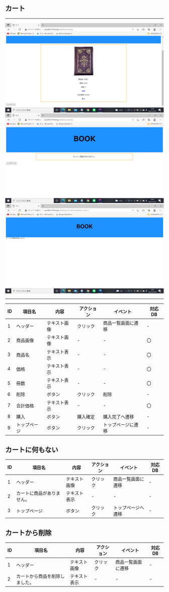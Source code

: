 ## カート
*****
<img src="https://github.com/Aso2001219/team/blob/main/%E8%A8%AD%E8%A8%88%E6%9B%B8/%E7%94%BB%E9%9D%A2%E8%A9%B3%E7%B4%B0%E5%9B%B3/img/2021-12-21%20(15).png?raw=true">
<img src="https://github.com/Aso2001219/team/blob/main/%E8%A8%AD%E8%A8%88%E6%9B%B8/%E7%94%BB%E9%9D%A2%E8%A9%B3%E7%B4%B0%E5%9B%B3/img/2021-12-21%20(17).png?raw=true">
<img src="https://github.com/Aso2001219/team/blob/main/%E8%A8%AD%E8%A8%88%E6%9B%B8/%E7%94%BB%E9%9D%A2%E8%A9%B3%E7%B4%B0%E5%9B%B3/img/2022-01-09%20(14).png?raw=true">

*****

|ID|項目名|内容|アクション|イベント|対応DB|
|--|----|---|---------|--------|-----|
|1|ヘッダー|テキスト画像|クリック|商品一覧画面に遷移|-|
|2|商品画像|テキスト画像|-|-|〇|
|3|商品名|テキスト表示|-|-|〇|
|4|価格|テキスト表示|-|-|〇|
|5|冊数|テキスト表示|-|-|〇|
|6|削除|ボタン|クリック|削除|-|
|7|合計価格|テキスト表示|-|-|〇|
|8|購入|ボタン|購入確定|購入完了へ遷移|-|
|9|トップページ|ボタン|クリック|トップページに遷移|-|

## カートに何もない
|ID|項目名|内容|アクション|イベント|対応DB|
|--|----|---|---------|--------|-----|
|1|ヘッダー|テキスト画像|クリック|商品一覧画面に遷移|-|
|2|カートに商品がありません。|テキスト表示|-|-|-|
|3|トップページ|ボタン|クリック|トップページへ遷移|-|

## カートから削除
|ID|項目名|内容|アクション|イベント|対応DB|
|--|----|---|---------|--------|-----|
|1|ヘッダー|テキスト画像|クリック|商品一覧画面に遷移|-|
|2|カートから商品を削除しました。|テキスト表示|-|-|-|

